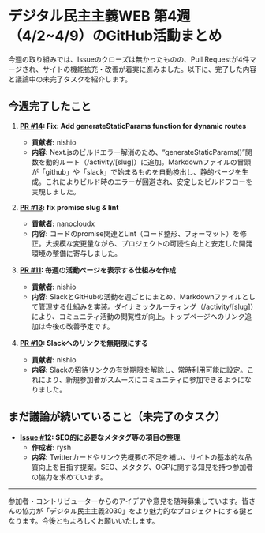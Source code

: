 # デジタル民主主義WEB 第4週（4/2~4/9）のGitHub活動まとめ

今週の取り組みでは、Issueのクローズは無かったものの、Pull Requestが4件マージされ、サイトの機能拡充・改善が着実に進みました。以下に、完了した内容と議論中の未完了タスクを紹介します。

## 今週完了したこと

1. **[PR #14](https://github.com/digitaldemocracy2030/idobata-analyst/pull/14): Fix: Add generateStaticParams function for dynamic routes**  
   - **貢献者:** nishio  
   - **内容:** Next.jsのビルドエラー解消のため、“generateStaticParams()”関数を動的ルート（/activity/[slug]）に追加。Markdownファイルの冒頭が「github」や「slack」で始まるものを自動検出し、静的ページを生成。これによりビルド時のエラーが回避され、安定したビルドフローを実現しました。

2. **[PR #13](https://github.com/digitaldemocracy2030/idobata-analyst/pull/13): fix promise slug & lint**  
   - **貢献者:** nanocloudx  
   - **内容:** コードのpromise関連とLint（コード整形、フォーマット）を修正。大規模な変更量ながら、プロジェクトの可読性向上と安定した開発環境の整備に寄与しました。

3. **[PR #11](https://github.com/digitaldemocracy2030/idobata-analyst/pull/11): 毎週の活動ページを表示する仕組みを作成**  
   - **貢献者:** nishio  
   - **内容:** SlackとGitHubの活動を週ごとにまとめ、Markdownファイルとして管理する仕組みを実装。ダイナミックルーティング（/activity/[slug]）により、コミュニティ活動の閲覧性が向上。トップページへのリンク追加は今後の改善予定です。

4. **[PR #10](https://github.com/digitaldemocracy2030/idobata-analyst/pull/10): Slackへのリンクを無期限にする**  
   - **貢献者:** nishio  
   - **内容:** Slackの招待リンクの有効期限を解除し、常時利用可能に設定。これにより、新規参加者がスムーズにコミュニティに参加できるようになりました。

## まだ議論が続いていること（未完了のタスク）

- **[Issue #12](https://github.com/digitaldemocracy2030/idobata-analyst/issues/12): SEO的に必要なメタタグ等の項目の整理**  
  - **作成者:** rysh  
  - **内容:** Twitterカードやリンク先概要の不足を補い、サイトの基本的な品質向上を目指す提案。SEO、メタタグ、OGPに関する知見を持つ参加者の協力を求めています。

---

参加者・コントリビューターからのアイデアや意見を随時募集しています。皆さんの協力が「デジタル民主主義2030」をより魅力的なプロジェクトにする鍵となります。今後ともよろしくお願いいたします。
